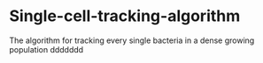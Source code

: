 # Single-cell-tracking-algorithm
The algorithm for tracking every single bacteria in a dense growing population
ddddddd
